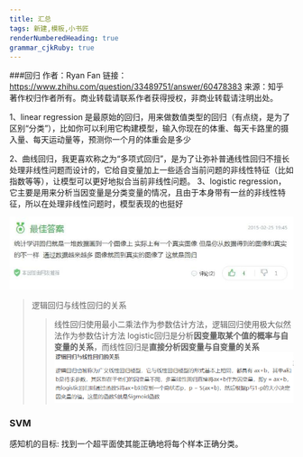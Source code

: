 ```yaml
---
title: 汇总
tags: 新建,模板,小书匠
renderNumberedHeading: true
grammar_cjkRuby: true
---
```


###回归
作者：Ryan Fan
链接：https://www.zhihu.com/question/33489751/answer/60478383
来源：知乎
著作权归作者所有。商业转载请联系作者获得授权，非商业转载请注明出处。

1、linear regression 是最原始的回归，用来做数值类型的回归（有点绕，是为了区别“分类”），比如你可以利用它构建模型，输入你现在的体重、每天卡路里的摄入量、每天运动量等，预测你一个月的体重会是多少

2、曲线回归，我更喜欢称之为“多项式回归”，是为了让弥补普通线性回归不擅长处理非线性问题而设计的，它给自变量加上一些适合当前问题的非线性特征（比如指数等等），让模型可以更好地拟合当前非线性问题。
3、logistic regression，它主要是用来分析当因变量是分类变量的情况，且由于本身带有一丝的非线性特征，所以在处理非线性问题时，模型表现的也挺好

![enter description here](https://raw.githubusercontent.com/ZhaoKangkang0572/imgbed/master/小书匠/1589789185628.png)

>逻辑回归与线性回归的关系
>>线性回归使用最小二乘法作为参数估计方法，逻辑回归使用极大似然法作为参数估计方法
>>logistic回归是分析**因变量取某个值的概率与自变量的关系**，而线性回归是**直接分析因变量与自变量的关系**
>>![enter description here](https://raw.githubusercontent.com/ZhaoKangkang0572/imgbed/master/小书匠/1589789325820.png)

### SVM

感知机的目标: 找到一个超平面使其能正确地将每个样本正确分类。